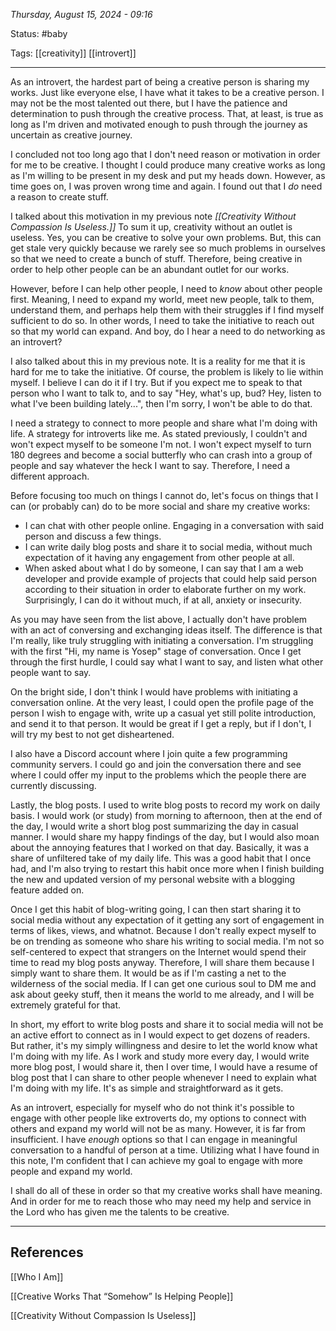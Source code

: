 
*Thursday, August 15, 2024 - 09:16*

Status: #baby 

Tags: [[creativity]] [[introvert]]

---

As an introvert, the hardest part of being a creative person is sharing my works. Just like everyone else, I have what it takes to be a creative person. I may not be the most talented out there, but I have the patience and determination to push through the creative process. That, at least, is true as long as I'm driven and motivated enough to push through the journey as uncertain as creative journey.

I concluded not too long ago that I don't need reason or motivation in order for me to be creative. I thought I could produce many creative works as long as I'm willing to be present in my desk and put my heads down. However, as time goes on, I was proven wrong time and again. I found out that I *do* need a reason to create stuff.

I talked about this motivation in my previous note *[[Creativity Without Compassion Is Useless.]]* To sum it up, creativity without an outlet is useless. Yes, you can be creative to solve your own problems. But, this can get stale very quickly because we rarely see so much problems in ourselves so that we need to create a bunch of stuff. Therefore, being creative in order to help other people can be an abundant outlet for our works.

However, before I can help other people, I need to *know* about other people first. Meaning, I need to expand my world, meet new people, talk to them, understand them, and perhaps help them with their struggles if I find myself sufficient to do so. In other words, I need to take the initiative to reach out so that my world can expand. And boy, do I hear a need to do networking as an introvert?

I also talked about this in my previous note. It is a reality for me that it is hard for me to take the initiative. Of course, the problem is likely to lie within myself. I believe I can do it if I try. But if you expect me to speak to that person who I want to talk to, and to say "Hey, what's up, bud? Hey, listen to what I've been building lately...", then I'm sorry, I won't be able to do that.

I need a strategy to connect to more people and share what I'm doing with life. A strategy for introverts like me. As stated previously, I couldn't and won't expect myself to be someone I'm not. I won't expect myself to turn 180 degrees and become a social butterfly who can crash into a group of people and say whatever the heck I want to say. Therefore, I need a different approach.

Before focusing too much on things I cannot do, let's focus on things that I can (or probably can) do to be more social and share my creative works:
- I can chat with other people online. Engaging in a conversation with said person and discuss a few things.
- I can write daily blog posts and share it to social media, without much expectation of it having any engagement from other people at all.
- When asked about what I do by someone, I can say that I am a web developer and provide example of projects that could help said person according to their situation in order to elaborate further on my work. Surprisingly, I can do it without much, if at all, anxiety or insecurity.

As you may have seen from the list above, I actually don't have problem with an act of conversing and exchanging ideas itself. The difference is that I'm really, like truly struggling with initiating a conversation. I'm struggling with the first "Hi, my name is Yosep" stage of conversation. Once I get through the first hurdle, I could say what I want to say, and listen what other people want to say.

On the bright side, I don't think I would have problems with initiating a conversation online. At the very least, I could open the profile page of the person I wish to engage with, write up a casual yet still polite introduction, and send it to that person. It would be great if I get a reply, but if I don't, I will try my best to not get disheartened.

I also have a Discord account where I join quite a few programming community servers. I could go and join the conversation there and see where I could offer my input to the problems which the people there are currently discussing.

Lastly, the blog posts. I used to write blog posts to record my work on daily basis. I would work (or study) from morning to afternoon, then at the end of the day, I would write a short blog post summarizing the day in casual manner. I would share my happy findings of the day, but I would also moan about the annoying features that I worked on that day. Basically, it was a share of unfiltered take of my daily life. This was a good habit that I once had, and I'm also trying to restart this habit once more when I finish building the new and updated version of my personal website with a blogging feature added on. 

Once I get this habit of blog-writing going, I can then start sharing it to social media without any expectation of it getting any sort of engagement in terms of likes, views, and whatnot. Because I don't really expect myself to be on trending as someone who share his writing to social media. I'm not so self-centered to expect that strangers on the Internet would spend their time to read my blog posts anyway. Therefore, I will share them because I simply want to share them. It would be as if I'm casting a net to the wilderness of the social media. If I can get one curious soul to DM me and ask about geeky stuff, then it means the world to me already, and I will be extremely grateful for that.

In short, my effort to write blog posts and share it to social media will not be an active effort to connect as in I would expect to get dozens of readers. But rather, it's my simply willingness and desire to let the world know what I'm doing with my life. As I work and study more every day, I would write more blog post, I would share it, then I over time, I would have a resume of blog post that I can share to other people whenever I need to explain what I'm doing with my life. It's as simple and straightforward as it gets.

As an introvert, especially for myself who do not think it's possible to engage with other people like extroverts do, my options to connect with others and expand my world will not be as many. However, it is far from insufficient. I have *enough* options so that I can engage in meaningful conversation to a handful of person at a time. Utilizing what I have found in this note, I'm confident that I can achieve my goal to engage with more people and expand my world.

I shall do all of these in order so that my creative works shall have meaning. And in order for me to reach those who may need my help and service in the Lord who has given me the talents to be creative.

---
## References

[[Who I Am]]

[[Creative Works That “Somehow” Is Helping People]]

[[Creativity Without Compassion Is Useless]]
